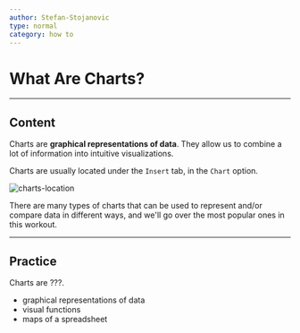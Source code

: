 ```yaml
---
author: Stefan-Stojanovic
type: normal
category: how to
---
```


# What Are Charts?


---

## Content

Charts are **graphical representations of data**. They allow us to combine a lot of information into intuitive visualizations.

Charts are usually located under the `Insert` tab, in the `Chart` option.

![charts-location](https://img.enkipro.com/55c3581cce980aa548b612e63dc2efab.png)

There are many types of charts that can be used to represent and/or compare data in different ways, and we'll go over the most popular ones in this workout.


---

## Practice

Charts are ???.

- graphical representations of data
- visual functions
- maps of a spreadsheet
 
